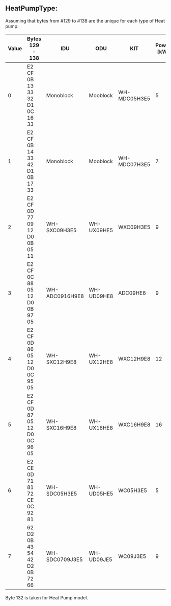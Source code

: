 ## HeatPumpType:

Assuming that bytes from #129 to #138 are the unique for each type of Heat pump:

| Value |  Bytes 129 - 138 | IDU | ODU | KIT | Power [kW] | 1ph/3ph | T-CAP/HP |
| ---| --- | --- | --- | --- | --- | --- | ---|
| 0 | E2 CF 0B 13 33 32 D1 0C 16 33 | Monoblock | Mooblock | WH-MDC05H3E5 | 5 | 1ph | HP |
| 1 | E2 CF 0B 14 33 42 D1 0B 17 33 | Monoblock | Mooblock | WH-MDC07H3E5 | 7 | 1ph | HP |
| 2 | E2 CF 0D 77 09 12 D0 0B 05 11 | WH-SXC09H3E5 | WH-UX09HE5 | WXC09H3E5 | 9 | 1ph | T-CAP |
| 3 | E2 CF 0C 88 05 12 D0 0B 97 05 | WH-ADC0916H9E8 | WH-UD09HE8 | ADC09HE8 | 9 | 3ph | HP |
| 4 | E2 CF 0D 86 05 12 D0 0C 95 05 | WH-SXC12H9E8 | WH-UX12HE8 | WXC12H9E8 | 12 | 3ph | T-CAP |
| 5 | E2 CF 0D 87 05 12 D0 0C 96 05 | WH-SXC16H9E8 | WH-UX16HE8 | WXC16H9E8 | 16 | 3ph | T-CAP |
| 6 | E2 CE 0D 71 81 72 CE 0C 92 81 | WH-SDC05H3E5 | WH-UD05HE5 | WC05H3E5  | 5 | 1ph | HP | 
| 7 | 62 D2 0B 43 54 42 D2 0B 72 66 | WH-SDC0709J3E5 | WH-UD09JE5 | WC09J3E5  | 9 | 1ph | HP | 

Byte 132 is taken for Heat Pump model.


